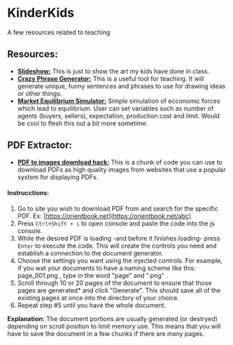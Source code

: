 # KinderKids
A few resources related to teaching


 ## Resources:
 
 * [**Slideshow:**](https://travisa9.github.io/KinderKids/ "The website") This is just to show the art my kids have done in class. 
 * [**Crazy Phrase Generator:**](https://travisa9.github.io/KinderKids/Crazy%20Art.html "WIP") This is a useful tool for teaching. It will generate unique, funny sentences and phrases to use for drawing ideas or other things.
 * [**Market Equilibrium Simulator:**](https://travisa9.github.io/KinderKids/MarketEqualibrium.html "Cool beans!") Simple simulation of ecconomic forces which lead to equilibrium. User can set variables such as number of agents (buyers, sellers), expectation, production cost and limit. Would be cool to flesh this out a bit more sometime.


 ## PDF Extractor:
 
  * [**PDF to images download hack:**](https://github.com/TravisA9/KinderKids/blob/main/docs/pdfHackMultiple.js "Paste to js Consol") This is a chunk of code you can use to download PDFs as high quality images from websites that use a popular system for displaying PDFs. 
  
 #### Instrucctions: 
 1. Go to site you wish to download PDF from and search for the specific PDF. Ex: [https://orientbook.net](https://orientbook.net/abc)
 2. Press `Ctrl+Shift + i` to open console and paste the code into the js console.
 3. While the desired PDF is loading -and before it finishes loading- press `Enter` to execute the code. This will create the controls you need and establish a connection to the document generator.
 4. Choose the settings you want using the injected controls. For example, if you wat your documents to have a naming scheme like this: page_001.png , type in the word "page" and ".png" .
 5. Scroll through 10 or 20 pages of the document to ensure that those pages are generated* and click "Generate". This should save all of the existing pages at once into the directory of your choice.
 6. Repeat step #5 until you have the whole document.
 
 **Explanation:** The document portions are usually generated (or destryed) depending on scroll position to limit memory use. This means that you will have to save the document in a few chunks if there are many pages.
